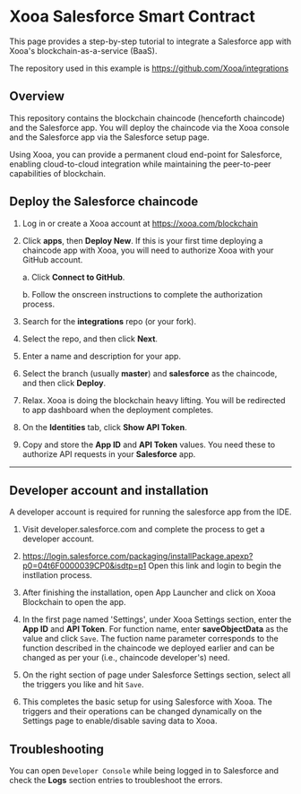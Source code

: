 # Xooa Salesforce Smart Contract

This page provides a step-by-step tutorial to integrate a Salesforce app with Xooa's blockchain-as-a-service (BaaS).

The repository used in this example is <https://github.com/Xooa/integrations>

## Overview

This repository contains the blockchain chaincode (henceforth chaincode) and the Salesforce app. You will deploy the chaincode via the Xooa console and the Salesforce app via the Salesforce setup page.

Using Xooa, you can provide a permanent cloud end-point for Salesforce, enabling cloud-to-cloud integration while maintaining the peer-to-peer capabilities of blockchain.

## Deploy the Salesforce chaincode 

1. Log in or create a Xooa account at <https://xooa.com/blockchain>

2. Click **apps**, then **Deploy New**. 
If this is your first time deploying a chaincode app with Xooa, you will need to authorize Xooa with your GitHub account.

    a. Click **Connect to GitHub**.

    b. Follow the onscreen instructions to complete the authorization process.

3. Search for the **integrations** repo (or your fork).

4. Select the repo, and then click **Next**.

5. Enter a name and description for your app.

6. Select the branch (usually **master**) and **salesforce** as the chaincode, and then click **Deploy**.

7. Relax.  Xooa is doing the blockchain heavy lifting. You will be redirected to app dashboard when the deployment completes.

8.  On the **Identities** tab, click **Show API Token**.

9. Copy and store the **App ID** and **API Token** values. You need these to authorize API requests in your **Salesforce** app.

___

## Developer account and installation
A developer account is required for running the salesforce app from the IDE. 

1. Visit developer.salesforce.com and complete the process to get a developer account.

2. https://login.salesforce.com/packaging/installPackage.apexp?p0=04t6F0000039CP0&isdtp=p1 Open this link and login to begin the instllation process. 

3. After finishing the installation, open App Launcher and click on Xooa Blockchain to open the app.

4. In the first page named 'Settings', under Xooa Settings section, enter the **App ID** and **API Token**. For function name, enter **saveObjectData** as the value and click `Save`. The fuction name parameter corresponds to the function described in the chaincode we deployed earlier and can be changed as per your (i.e., chaincode developer's) need.

5. On the right section of page under Salesforce Settings section, select all the triggers you like and hit `Save`.

6. This completes the basic setup for using Salesforce with Xooa. The triggers and their operations can be changed dynamically on the Settings page to enable/disable saving data to Xooa.


## Troubleshooting
You can open `Developer Console` while being logged in to Salesforce and check the **Logs** section entries to troubleshoot the errors.
